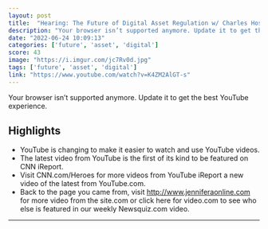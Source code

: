```yaml
---
layout: post
title:  "Hearing: The Future of Digital Asset Regulation w/ Charles Hoskinson as a Guest"
description: "Your browser isn’t supported anymore. Update it to get the best YouTube experience."
date: "2022-06-24 10:09:13"
categories: ['future', 'asset', 'digital']
score: 43
image: "https://i.imgur.com/jc7Rv0d.jpg"
tags: ['future', 'asset', 'digital']
link: "https://www.youtube.com/watch?v=K4ZM2AlGT-s"
---
```


Your browser isn’t supported anymore. Update it to get the best YouTube experience.

## Highlights

- YouTube is changing to make it easier to watch and use YouTube videos.
- The latest video from YouTube is the first of its kind to be featured on CNN iReport.
- Visit CNN.com/Heroes for more videos from YouTube iReport a new video of the latest from YouTube.com.
- Back to the page you came from, visit http://www.jenniferaonline.com for more video from the site.com or click here for video.com to see who else is featured in our weekly Newsquiz.com video.

---
